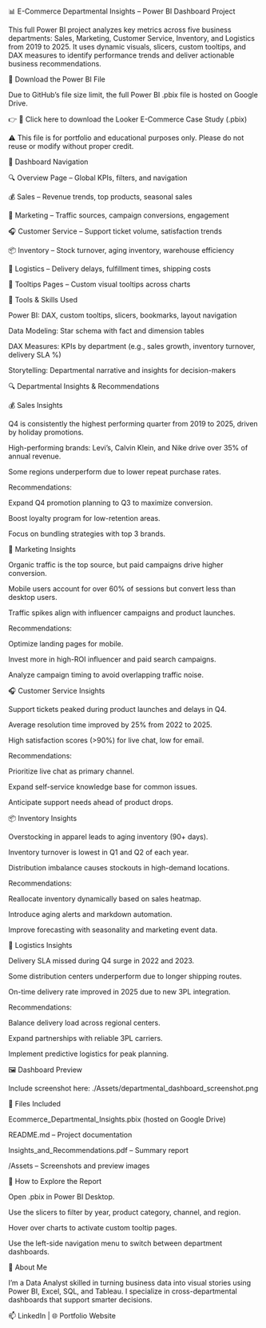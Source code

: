 📊 E-Commerce Departmental Insights – Power BI Dashboard Project

This full Power BI project analyzes key metrics across five business departments: Sales, Marketing, Customer Service, Inventory, and Logistics from 2019 to 2025. It uses dynamic visuals, slicers, custom tooltips, and DAX measures to identify performance trends and deliver actionable business recommendations.

📁 Download the Power BI File

Due to GitHub’s file size limit, the full Power BI .pbix file is hosted on Google Drive.

👉 🔗 Click here to download the Looker E-Commerce Case Study (.pbix)

⚠️ This file is for portfolio and educational purposes only. Please do not reuse or modify without proper credit.

🧭 Dashboard Navigation

🔍 Overview Page – Global KPIs, filters, and navigation

💰 Sales – Revenue trends, top products, seasonal sales

📣 Marketing – Traffic sources, campaign conversions, engagement

🎧 Customer Service – Support ticket volume, satisfaction trends

📦 Inventory – Stock turnover, aging inventory, warehouse efficiency

🚚 Logistics – Delivery delays, fulfillment times, shipping costs

🧰 Tooltips Pages – Custom visual tooltips across charts

📌 Tools & Skills Used

Power BI: DAX, custom tooltips, slicers, bookmarks, layout navigation

Data Modeling: Star schema with fact and dimension tables

DAX Measures: KPIs by department (e.g., sales growth, inventory turnover, delivery SLA %)

Storytelling: Departmental narrative and insights for decision-makers

🔍 Departmental Insights & Recommendations

💰 Sales Insights

Q4 is consistently the highest performing quarter from 2019 to 2025, driven by holiday promotions.

High-performing brands: Levi’s, Calvin Klein, and Nike drive over 35% of annual revenue.

Some regions underperform due to lower repeat purchase rates.

Recommendations:

Expand Q4 promotion planning to Q3 to maximize conversion.

Boost loyalty program for low-retention areas.

Focus on bundling strategies with top 3 brands.

📣 Marketing Insights

Organic traffic is the top source, but paid campaigns drive higher conversion.

Mobile users account for over 60% of sessions but convert less than desktop users.

Traffic spikes align with influencer campaigns and product launches.

Recommendations:

Optimize landing pages for mobile.

Invest more in high-ROI influencer and paid search campaigns.

Analyze campaign timing to avoid overlapping traffic noise.

🎧 Customer Service Insights

Support tickets peaked during product launches and delays in Q4.

Average resolution time improved by 25% from 2022 to 2025.

High satisfaction scores (>90%) for live chat, low for email.

Recommendations:

Prioritize live chat as primary channel.

Expand self-service knowledge base for common issues.

Anticipate support needs ahead of product drops.

📦 Inventory Insights

Overstocking in apparel leads to aging inventory (90+ days).

Inventory turnover is lowest in Q1 and Q2 of each year.

Distribution imbalance causes stockouts in high-demand locations.

Recommendations:

Reallocate inventory dynamically based on sales heatmap.

Introduce aging alerts and markdown automation.

Improve forecasting with seasonality and marketing event data.

🚚 Logistics Insights

Delivery SLA missed during Q4 surge in 2022 and 2023.

Some distribution centers underperform due to longer shipping routes.

On-time delivery rate improved in 2025 due to new 3PL integration.

Recommendations:

Balance delivery load across regional centers.

Expand partnerships with reliable 3PL carriers.

Implement predictive logistics for peak planning.

🖼️ Dashboard Preview

Include screenshot here: ./Assets/departmental_dashboard_screenshot.png

📄 Files Included

Ecommerce_Departmental_Insights.pbix (hosted on Google Drive)

README.md – Project documentation

Insights_and_Recommendations.pdf – Summary report

/Assets – Screenshots and preview images

🚀 How to Explore the Report

Open .pbix in Power BI Desktop.

Use the slicers to filter by year, product category, channel, and region.

Hover over charts to activate custom tooltip pages.

Use the left-side navigation menu to switch between department dashboards.

💼 About Me

I’m a Data Analyst skilled in turning business data into visual stories using Power BI, Excel, SQL, and Tableau. I specialize in cross-departmental dashboards that support smarter decisions.

📫 LinkedIn | 🌐 Portfolio Website
